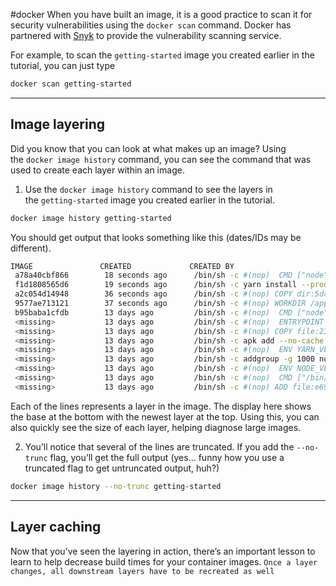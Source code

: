 #docker 
When you have built an image, it is a good practice to scan it for security vulnerabilities using the `docker scan` command. Docker has partnered with [Snyk](https://snyk.io/) to provide the vulnerability scanning service.

For example, to scan the `getting-started` image you created earlier in the tutorial, you can just type
```bash
docker scan getting-started
```

---

## Image layering
Did you know that you can look at what makes up an image? Using the `docker image history` command, you can see the command that was used to create each layer within an image.
1. Use the `docker image history` command to see the layers in the `getting-started` image you created earlier in the tutorial.
```bash
docker image history getting-started
```
You should get output that looks something like this (dates/IDs may be different).
```bash
IMAGE               CREATED             CREATED BY                                      SIZE                COMMENT
 a78a40cbf866        18 seconds ago      /bin/sh -c #(nop)  CMD ["node" "src/index.j…    0B                  
 f1d1808565d6        19 seconds ago      /bin/sh -c yarn install --production            85.4MB              
 a2c054d14948        36 seconds ago      /bin/sh -c #(nop) COPY dir:5dc710ad87c789593…   198kB               
 9577ae713121        37 seconds ago      /bin/sh -c #(nop) WORKDIR /app                  0B                  
 b95baba1cfdb        13 days ago         /bin/sh -c #(nop)  CMD ["node"]                 0B                  
 <missing>           13 days ago         /bin/sh -c #(nop)  ENTRYPOINT ["docker-entry…   0B                  
 <missing>           13 days ago         /bin/sh -c #(nop) COPY file:238737301d473041…   116B                
 <missing>           13 days ago         /bin/sh -c apk add --no-cache --virtual .bui…   5.35MB              
 <missing>           13 days ago         /bin/sh -c #(nop)  ENV YARN_VERSION=1.21.1      0B                  
 <missing>           13 days ago         /bin/sh -c addgroup -g 1000 node     && addu…   74.3MB              
 <missing>           13 days ago         /bin/sh -c #(nop)  ENV NODE_VERSION=12.14.1     0B                  
 <missing>           13 days ago         /bin/sh -c #(nop)  CMD ["/bin/sh"]              0B                  
 <missing>           13 days ago         /bin/sh -c #(nop) ADD file:e69d441d729412d24…   5.59MB
```
Each of the lines represents a layer in the image. The display here shows the base at the bottom with the newest layer at the top. Using this, you can also quickly see the size of each layer, helping diagnose large images.

2. You’ll notice that several of the lines are truncated. If you add the `--no-trunc` flag, you’ll get the full output (yes... funny how you use a truncated flag to get untruncated output, huh?)
```bash
docker image history --no-trunc getting-started
```

---

## Layer caching
Now that you’ve seen the layering in action, there’s an important lesson to learn to help decrease build times for your container images.
`Once a layer changes, all downstream layers have to be recreated as well`

